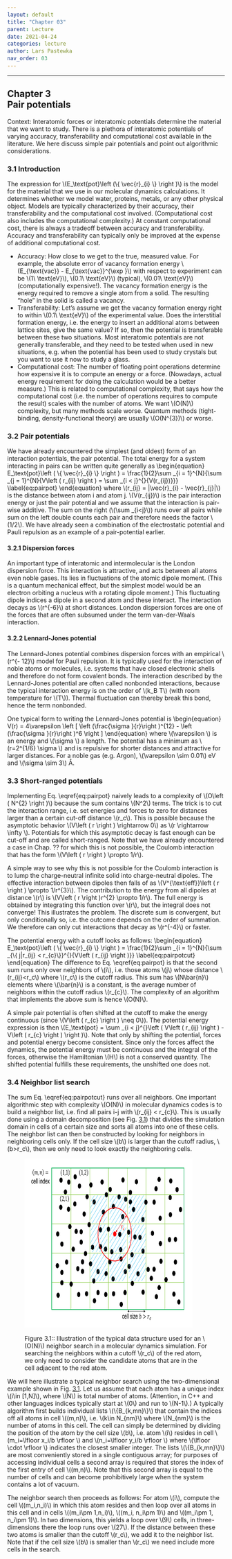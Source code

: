 ```yaml
---
layout: default
title: "Chapter 03"
parent: Lecture
date: 2021-04-24
categories: lecture
author: Lars Pastewka
nav_order: 03
---
```

---

<h2 class='chapterHead'><span class='titlemark'>Chapter 3</span><br />
<a id='x1-10003'></a>Pair potentials</h2>
<div id='shaded*-1' class='framedenv'><!--  l. 4  -->
<p class='noindent'><span class='underline'><span class='cmbx-12'>Context:</span></span> Interatomic forces or interatomic potentials determine the material that we want to study. There is a plethora of interatomic potentials of varying accuracy, transferability and computational cost available in the literature. We here discuss simple pair potentials and point out algorithmic considerations.</p>
</div>
<h3 class='sectionHead'><span class='titlemark'>3.1</span> <a id='x1-20003.1'></a>Introduction</h3>
<!--  l. 10  -->
<p class='noindent'>The expression for \(E_\text{pot}\left (\{ \vec{r}_{i} \} \right )\) is the <span class='cmti-12'>model for the material</span> that we use in our molecular dynamics calculations. It determines whether we model water, proteins, metals, or any other physical object. Models are typically characterized by their <span class='cmti-12'>accuracy</span>, their <span class='cmti-12'>transferability</span> and the <span class='cmti-12'>computational cost</span> involved. (Computational cost also
includes the <span class='cmti-12'>computational complexity</span>.) At constant computational cost, there is always a tradeoff between accuracy and transferability. Accuracy and transferability can typically only be improved at the expense of additional computational cost.</p>
<ul class='itemize1'>
<li class='itemize'><span class='cmti-12'>Accuracy:</span> How close to we get to the true, measured value. For example, the absolute error of vacancy formation energy \(E_{\text{vac}} - E_{\text{vac}}^{\exp }\) with respect to experiment can be \(1\ \text{eV}\), \(0.1\ \text{eV}\) (typical), \(0.01\ \text{eV}\) (computationally expensive!). The vacancy formation energy is the energy required to remove a single atom from a solid. The resulting “hole” in the solid is called a vacancy.</li>
<li class='itemize'><span class='cmti-12'>Transferability:</span> Let’s assume we get the vacancy formation energy right to within \(0.1\ \text{eV}\) of the experimental value. Does the interstitial formation energy, i.e. the energy to insert an additional atoms between lattice sites, give the same value? If so, then the potential is transferable between these two situations. <span class='cmti-12'>Most interatomic potentials are not</span> <span class='cmti-12'>generally transferable,</span> and they need
to be tested when used in new situations, e.g. when the potential has been used to study crystals but you want to use it now to study a glass.</li>
<li class='itemize'><span class='cmti-12'>Computational cost:</span> The number of floating point operations determine how expensive it is to compute an energy or a force. (Nowadays, actual energy requirement for doing the calculation would be a better measure.) This is related to computational complexity, that says how the computational cost (i.e. the number of operations requires to compute the result) scales with the number of atoms. We want \(O(N)\) complexity, but many methods scale worse. Quantum
methods (tight-binding, density-functional theory) are usually \(O(N^{3})\) or worse.</li>
</ul>
<!--  l. 41  -->
<p class='noindent'></p>
<h3 class='sectionHead'><span class='titlemark'>3.2</span> <a id='x1-30003.2'></a>Pair potentials</h3>
<!--  l. 43  -->
<p class='noindent'>We have already encountered the simplest (and oldest) form of an interaction potentials, the pair potential. The total energy for a system interacting in <span class='cmti-12'>pairs</span> can be written quite generally as \begin{equation} E_\text{pot}\left ( \{ \vec{r}_{i} \} \right ) = \frac{1}{2}\sum _{i = 1}^{N}{\sum _{j = 1}^{N}{V\left ( r_{ij} \right ) = \sum _{i &lt; j}^{}{V(r_{ij})}}} \label{eq:pairpot} \end{equation} where \(r_{ij} = |\vec{r}_{i} - \vec{r}_{j}|\) is the
distance between atom <span class='cmti-12'>i</span> and atom <span class='cmti-12'>j</span>. \(V(r_{ij})\) is the pair interaction energy or just the pair potential and we assume that the interaction is pair-wise additive. The sum on the right (\(\sum _{i&lt;j}\)) runs over all pairs while sum on the left double counts each pair and therefore needs the factor \(1/2\). We have already seen a combination of the electrostatic potential and Pauli repulsion as an example of a pair-potential earlier.</p>
<!--  l. 55  -->
<p class='noindent'></p>
<h4 class='subsectionHead'><span class='titlemark'>3.2.1</span> <a id='x1-40003.2.1'></a>Dispersion forces</h4>
<!--  l. 57  -->
<p class='noindent'>An important type of interatomic and intermolecular is the London dispersion force. This interaction is attractive, and acts between all atoms even noble gases. Its lies in fluctuations of the atomic dipole moment. (This is a quantum mechanical effect, but the simplest model would be an electron orbiting a nucleus with a rotating dipole moment.) This fluctuating dipole <span class='cmti-12'>indices</span> a dipole in a second atom and these interact. The interaction decays as \(r^{-6}\)
at short distances. London dispersion forces are one of the forces that are often subsumed under the term van-der-Waals interaction.</p>
<!--  l. 59  -->
<p class='noindent'></p>
<h4 class='subsectionHead'><span class='titlemark'>3.2.2</span> <a id='x1-50003.2.2'></a>Lennard-Jones potential</h4>
<!--  l. 61  -->
<p class='noindent'>The Lennard-Jones potential combines dispersion forces with an empirical \(r^{- 12}\) model for Pauli repulsion. It is typically used for the interaction of noble atoms or molecules, i.e. systems that have closed electronic shells and therefore do not form covalent bonds. The interaction described by the Lennard-Jones potential are often called nonbonded interactions, because the typical interaction energy is on the order of \(k_B T\) (with room temperature for \(T\)). Thermal
fluctuation can thereby break this bond, hence the term nonbonded.</p>
<!--  l. 63  -->
<p class='indent'>One typical form to writing the Lennard-Jones potential is \begin{equation} V(r) = 4\varepsilon \left [ \left (\frac{\sigma }{r}\right )^{12} - \left (\frac{\sigma }{r}\right )^6 \right ] \end{equation} where \(\varepsilon \) is an energy and \(\sigma \) a length. The potential has a minimum as \(r=2^{1/6} \sigma \) and is repulsive for shorter distances and attractive for larger distances. For a noble gas (e.g. Argon), \(\varepsilon \sim 0.01\) eV and \(\sigma \sim 3\) Å.</p>
<!--  l. 69  -->
<p class='noindent'></p>
<h3 class='sectionHead'><span class='titlemark'>3.3</span> <a id='x1-60003.3'></a>Short-ranged potentials</h3>
<!--  l. 71  -->
<p class='noindent'>Implementing Eq. \eqref{eq:pairpot} naively leads to a complexity of \(O\left ( N^{2} \right )\) because the sum contains \(N^2\) terms. The trick is to cut the interaction range, i.e. set energies and forces to zero for distances larger than a certain cut-off distance \(r_c\). This is possible because the asymptotic behavior \(V\left ( r \right ) \rightarrow 0\) as \(r \rightarrow \infty \). Potentials for which this asymptotic decay is fast enough can be cut-off and are called
short-ranged. Note that we have already encountered a case in Chap. <span class='cmbx-12'>??</span> for which this is not possible, the Coulomb interaction that has the form \(V\left ( r \right ) \propto 1/r\).</p>
<!--  l. 78  -->
<p class='indent'>A simple way to see why this is not possible for the Coulomb interaction is to lump the charge-neutral infinite solid into charge-neutral dipoles. The effective interaction between dipoles then falls of as \(V^{\text{eff}}\left ( r \right ) \propto 1/r^{3}\). The contribution to the energy from all dipoles at distance \(r\) is \(V\left ( r \right )r^{2} \propto 1/r\). The full energy is obtained by integrating this function over \(r\), but the integral does not converge! This illustrates
the problem. The discrete sum is convergent, but only conditionally so, i.e. the outcome depends on the order of summation. We therefore can only cut interactions that decay as \(r^{-4}\) or faster.</p>
<!--  l. 85  -->
<p class='indent'>The potential energy with a cutoff looks as follows: \begin{equation} E_\text{pot}\left ( \{ \vec{r}_{i} \} \right ) = \frac{1}{2}\sum _{i = 1}^{N}{\sum _{\{ j|r_{ij} &lt; r_{c}\}}^{}{V\left ( r_{ij} \right )}} \label{eq:pairpotcut} \end{equation} The difference to Eq. \eqref{eq:pairpot} is that the second sum runs only over <span class='cmti-12'>neighbors</span> of \(i\), i.e. those atoms \(j\) whose distance \(r_{ij}&lt;r_c\) where \(r_c\) is the cutoff radius. This sum has
\(N\bar{n}\) elements where \(\bar{n}\) is a constant, is the average number of neighbors within the cutoff radius \(r_{c}\). The complexity of an algorithm that implements the above sum is hence \(O(N)\).</p>
<!--  l. 94  -->
<p class='indent'>A simple pair potential is often shifted at the cutoff to make the energy continuous (since \(V\left ( r_{c} \right ) \neq 0\)). The potential energy expression is then \(E_\text{pot} = \sum _{i &lt; j}^{}\left ( V\left ( r_{ij} \right ) - V\left ( r_{c} \right ) \right )\). Note that only by shifting the potential, forces and potential energy become consistent. Since only the forces affect the dynamics, the potential energy must be continuous and the integral of the forces, otherwise the
Hamiltonian \(H\) is not a conserved quantity. The shifted potential fulfills these requirements, the unshifted one does not.</p>
<!--  l. 99  -->
<p class='noindent'></p>
<h3 class='sectionHead'><span class='titlemark'>3.4</span> <a id='x1-70003.4'></a>Neighbor list search</h3>
<!--  l. 101  -->
<p class='noindent'>The sum Eq. \eqref{eq:pairpotcut} runs over all neighbors. One important algorithmic step with complexity \(O(N)\) in molecular dynamics codes is to build a <span class='cmti-12'>neighbor list</span>, i.e. find all pairs <span class='cmti-12'>i-j</span> with \(r_{ij} &lt; r_{c}\). This is usually done using a <span class='cmti-12'>domain</span> <span class='cmti-12'>decomposition</span> (see Fig. <a href='#x1-7001r1'>3.1<!--  tex4ht:ref: fig:neighborsearch   --></a>) that
divides the simulation domain in cells of a certain size and sorts all atoms into one of these cells. The neighbor list can then be constructed by looking for neighbors in neighboring cells only. If the cell size \(b\) is larger than the cutoff radius, \(b&gt;r_c\), then we only need to look exactly the neighboring cells.</p>
<figure class='figure'><!--  l. 111  -->
<p class='noindent'><img src='figures/neighbor_list_search.png' alt='PIC' height='390' width='390' /> <a id='x1-7001r1'></a> <a id='x1-7002'></a></p>
<figcaption class='caption'><span class='id'>Figure 3.1::</span> <span class='content'>Illustration of the typical data structure used for an \(O(N)\) neighbor search in a molecular dynamics simulation. For searching the neighbors within a cutoff \(r_c\) of the red atom, we only need to consider the candidate atoms that are in the cell adjacent to the red atom.</span></figcaption>
<!--  tex4ht:label?: x1-7001r3.4   --></figure>
<!--  l. 116  -->
<p class='indent'>We will here illustrate a typical neighbor search using the two-dimensional example shown in Fig. <a href='#x1-7001r1'>3.1<!--  tex4ht:ref: fig:neighborsearch   --></a>. Let us assume that each atom has a unique index \(i\in [1,N]\), where \(N\) is total number of atoms. (Attention, in C++ and other languages indices typically start at \(0\) and run to \(N-1\).) A typically algorithm first builds individual lists \(\{B_{k,mn}\}\) that contain the indices off all atoms in cell
\((m,n)\), i.e. \(k\in N_{nm}\) where \(N_{nm}\) is the number of atoms in this cell. The cell can simply be determined by dividing the position of the atom by the cell size \(b\), i.e. atom \(i\) resides in cell \(m_i=\lfloor x_i/b \rfloor \) and \(n_i=\lfloor y_i/b \rfloor \) where \(\lfloor \cdot \rfloor \) indicates the closest smaller integer. The lists \(\{B_{k,mn}\}\) are most conveniently stored in a single contiguous array; for purposes of accessing individual cells a second array is required that
stores the index of the first entry of cell \((m,n)\). Note that this second array is equal to the number of cells and can become prohibitively large when the system contains a lot of vacuum.</p>
<!--  l. 118  -->
<p class='indent'>The neighbor search then proceeds as follows: For atom \(i\), compute the cell \((m_i,n_i)\) in which this atom resides and then loop over all atoms in this cell and in cells \((m_i\pm 1,n_i)\), \((m_i, n_i\pm 1)\) and \((m_i\pm 1, n_i\pm 1)\). In two dimensions, this yields a loop over \(9\) cells, in three-dimensions there the loop runs over \(27\). If the distance between these two atoms is smaller than the cutoff \(r_c\), we add it to the neighbor list. Note that if the cell size
\(b\) is smaller than \(r_c\) we need include more cells in the search.</p>
